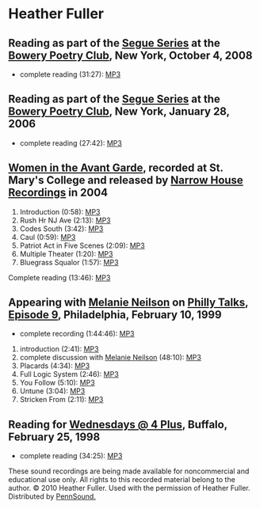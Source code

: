 Heather Fuller
==============

Reading as part of the [Segue Series](http://writing.upenn.edu/pennsound/x/Segue-BPC.html) at the [Bowery Poetry Club](http://www.bowerypoetry.com/), New York, October 4, 2008
-------------------------------------------------------------------------------------------------------------------------------------------------------------------------------

-   complete reading (31:27): [MP3](http://media.sas.upenn.edu/pennsound/authors/Fuller/Fuller-Heather_Complete-Reading_Segue-Series_BPC_New-York_10-4-08.mp3)

Reading as part of the [Segue Series](http://writing.upenn.edu/pennsound/x/Segue-BPC.html) at the [Bowery Poetry Club](http://www.bowerypoetry.com/), New York, January 28, 2006
--------------------------------------------------------------------------------------------------------------------------------------------------------------------------------

-   complete reading (27:42): [MP3](http://media.sas.upenn.edu/pennsound/authors/Fuller/Fuller-Heather_Segue_NY_1-28-06.mp3)


[Women in the Avant Garde](http://writing.upenn.edu/pennsound/x/WAG.html), recorded at St. Mary's College and released by [Narrow House Recordings](http://writing.upenn.edu/pennsound/x/Narrow-House.html) in 2004
-------------------------------------------------------------------------------------------------------------------------------------------------------------------------------------------------------------------

1.  Introduction (0:58): [MP3](http://media.sas.upenn.edu/pennsound/groups/WAG/Fuller/Fuller-Heather_01_Introduction_WAG_Narrow-House_2004.mp3)
2.  Rush Hr NJ Ave (2:13): [MP3](http://media.sas.upenn.edu/pennsound/groups/WAG/Fuller/Fuller-Heather_02_Rush-Hr-NJ-Ave_WAG_Narrow-House_2004.mp3)
3.  Codes South (3:42): [MP3](http://media.sas.upenn.edu/pennsound/groups/WAG/Fuller/Fuller-Heather_03_Codes-South_WAG_Narrow-House_2004.mp3)
4.  Caul (0:59): [MP3](http://media.sas.upenn.edu/pennsound/groups/WAG/Fuller/Fuller-Heather_04_Caul_WAG_Narrow-House_2004.mp3)
5.  Patriot Act in Five Scenes (2:09): [MP3](http://media.sas.upenn.edu/pennsound/groups/WAG/Fuller/Fuller-Heather_05_Patriot-Act-in-Five-Scenes_WAG_Narrow-House_2004.mp3)
6.  Multiple Theater (1:20): [MP3](http://media.sas.upenn.edu/pennsound/groups/WAG/Fuller/Fuller-Heather_06_Multiple-Theater_WAG_Narrow-House_2004.mp3)
7.  Bluegrass Squalor (1:57): [MP3](http://media.sas.upenn.edu/pennsound/groups/WAG/Fuller/Fuller-Heather_07_Bluegrass-Squalor_WAG_Narrow-House_2004.mp3)

Complete reading (13:46): [MP3](http://media.sas.upenn.edu/pennsound/groups/WAG/Fuller-Heather_02_WAG_Narrow-House_2004.mp3)

Appearing with [Melanie Neilson](http://writing.upenn.edu/pennsound/x/Neilson.php) on [Philly Talks](http://writing.upenn.edu/pennsound/x/phillytalks/), [Episode 9](http://www.writing.upenn.edu/pennsound/x/phillytalks/Philly-Talks-Episode09.html), Philadelphia, February 10, 1999
---------------------------------------------------------------------------------------------------------------------------------------------------------------------------------------------------------------------------------------------------------------------------------------

-   complete recording (1:44:46): [MP3](http://media.sas.upenn.edu/pennsound/groups/phillytalks/09/PhillyTalks9_Complete-Recording_2-10-99_UPenn.mp3)

1.  introduction (2:41): [MP3](http://media.sas.upenn.edu/pennsound/groups/phillytalks/09/Philly-Talks-9_01_Introduction_UPenn_2-10-99.mp3)
2.  complete discussion with [Melanie Neilson](http://writing.upenn.edu/pennsound/x/Neilson.php) (48:10): [MP3](http://media.sas.upenn.edu/pennsound/groups/phillytalks/09/PhillyTalks9_Discussion_UPenn_02-10-99.mp3)
3.  Placards (4:34): [MP3](http://media.sas.upenn.edu/pennsound/groups/phillytalks/09/Fuller-Heather_02_Placards_UPenn_2-10-99.mp3)
4.  Full Logic System (2:46): [MP3](http://media.sas.upenn.edu/pennsound/groups/phillytalks/09/Fuller-Heather_03_Full-Logic-System_UPenn_2-10-99.mp3)
5.  You Follow (5:10): [MP3](http://media.sas.upenn.edu/pennsound/groups/phillytalks/09/Fuller-Heather_04_You-Follow_UPenn_2-10-99.mp3)
6.  Untune (3:04): [MP3](http://media.sas.upenn.edu/pennsound/groups/phillytalks/09/Fuller-Heather_05_Untune_UPenn_2-10-99.mp3)
7.  Stricken From (2:11): [MP3](http://media.sas.upenn.edu/pennsound/groups/phillytalks/09/Fuller-Heather_06_Stricken-From_UPenn_2-10-99.mp3)

Reading for [Wednesdays @ 4 Plus](http://writing.upenn.edu/pennsound/x/Buffalo.php), Buffalo, February 25, 1998
---------------------------------------------------------------------------------------------------------------

-   complete reading (34:25): [MP3](http://media.sas.upenn.edu/pennsound/authors/Fuller/Fuller-Heather_01_Complete-Reading_University-of-Buffalo_2-25-98.mp3)

These sound recordings are being made available for noncommercial and educational use only.
All rights to this recorded material belong to the author. © 2010 Heather Fuller.
Used with the permission of Heather Fuller. Distributed by [PennSound.](../index.html)

